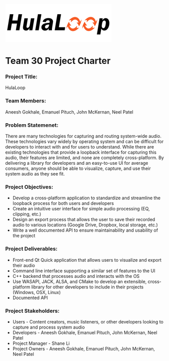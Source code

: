 ![HulaLoop Logo](/res/logo/hulaloop-header-small.png)

# Team 30 Project Charter #

### **Project Title:** ###
HulaLoop

### **Team Members:** ###
Aneesh Gokhale, Emanuel Pituch, John McKernan, Neel Patel

### **Problem Statemenet:** ###
There are many technologies for capturing and routing system-wide audio. 
These technologies vary widely by operating system and can be difficult for developers to interact with and for users to understand. 
While there are existing technologies that provide a loopback interface for capturing this audio, their features are limited, and none are completely cross-platform. 
By delivering a library for developers and an easy-to-use UI for average consumers, anyone should be able to visualize, capture, and use their system audio as they see fit.

### **Project Objectives:** ###
- Develop a cross-platform application to standardize and streamline the loopback process for both users and developers
- Create an intuitive user interface for simple audio processing (EQ, clipping, etc.)
- Design an export process that allows the user to save their recorded audio to various locations (Google Drive, Dropbox, local storage, etc.)
- Write a well documented API to ensure maintainability and usability of the project

### **Project Deliverables:** ###
- Front-end Qt Quick application that allows users to visualize and export their audio
- Command line interface supporting a similar set of features to the UI
- C++ backend that processes audio and interacts with the OS
- Use WASAPI, JACK, ALSA, and CMake to develop an extensible, cross-platform library for other developers to include in their projects (Windows, OSX, Linux)
- Documented API

### **Project Stakeholders:** ###
- Users - Content creators, music listeners, or other developers looking to capture and process system audio
- Developers - Aneesh Gokhale, Emanuel Pituch, John McKernan, Neel Patel
- Project Manager - Shane Li
- Project Owners - Aneesh Gokhale, Emanuel Pituch, John McKernan, Neel Patel
